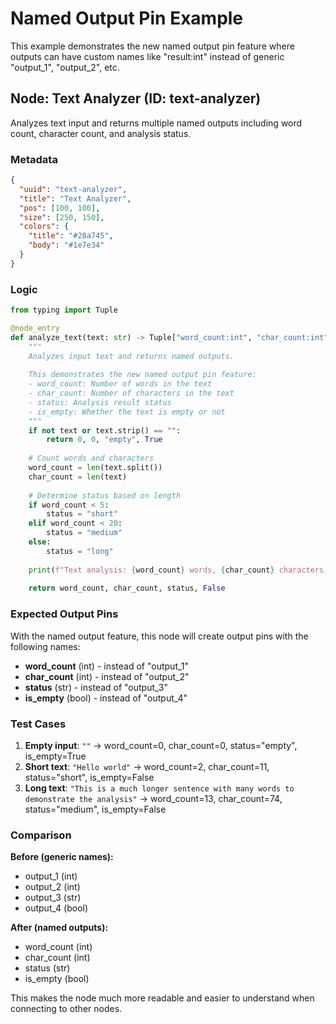 # Named Output Pin Example

This example demonstrates the new named output pin feature where outputs can have custom names like "result:int" instead of generic "output_1", "output_2", etc.

## Node: Text Analyzer (ID: text-analyzer)

Analyzes text input and returns multiple named outputs including word count, character count, and analysis status.

### Metadata

```json
{
  "uuid": "text-analyzer",
  "title": "Text Analyzer",
  "pos": [100, 100],
  "size": [250, 150],
  "colors": {
    "title": "#28a745",
    "body": "#1e7e34"
  }
}
```

### Logic

```python
from typing import Tuple

@node_entry
def analyze_text(text: str) -> Tuple["word_count:int", "char_count:int", "status:str", "is_empty:bool"]:
    """
    Analyzes input text and returns named outputs.
    
    This demonstrates the new named output pin feature:
    - word_count: Number of words in the text
    - char_count: Number of characters in the text  
    - status: Analysis result status
    - is_empty: Whether the text is empty or not
    """
    if not text or text.strip() == "":
        return 0, 0, "empty", True
    
    # Count words and characters
    word_count = len(text.split())
    char_count = len(text)
    
    # Determine status based on length
    if word_count < 5:
        status = "short"
    elif word_count < 20:
        status = "medium"
    else:
        status = "long"
    
    print(f"Text analysis: {word_count} words, {char_count} characters, status: {status}")
    
    return word_count, char_count, status, False
```

### Expected Output Pins

With the named output feature, this node will create output pins with the following names:
- **word_count** (int) - instead of "output_1"
- **char_count** (int) - instead of "output_2"  
- **status** (str) - instead of "output_3"
- **is_empty** (bool) - instead of "output_4"

### Test Cases

1. **Empty input**: `""` → word_count=0, char_count=0, status="empty", is_empty=True
2. **Short text**: `"Hello world"` → word_count=2, char_count=11, status="short", is_empty=False
3. **Long text**: `"This is a much longer sentence with many words to demonstrate the analysis"` → word_count=13, char_count=74, status="medium", is_empty=False

### Comparison

**Before (generic names):**
- output_1 (int)
- output_2 (int)
- output_3 (str)
- output_4 (bool)

**After (named outputs):**
- word_count (int)
- char_count (int)
- status (str)
- is_empty (bool)

This makes the node much more readable and easier to understand when connecting to other nodes.